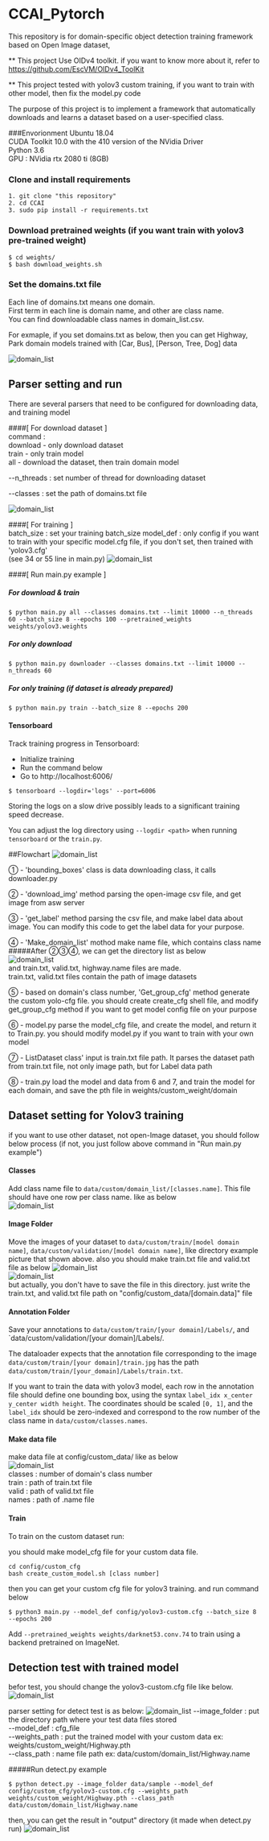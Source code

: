 # CCAI_Pytorch 
This repository is for domain-specific object detection training framework based on Open Image dataset,

** This project Use OIDv4 toolkit. if you want to know more about it, refer to https://github.com/EscVM/OIDv4_ToolKit

** This project tested with yolov3 custom training, if you want to train with other model, then fix the model.py code  

The purpose of this project is to implement a framework that automatically downloads and learns a dataset based on a user-specified class.


###Envorionment 
Ubuntu 18.04  
CUDA Toolkit 10.0 with the 410 version of the NVidia Driver  
Python 3.6  
GPU : NVidia rtx 2080 ti (8GB)


### Clone and install requirements
    1. git clone "this repository" 
    2. cd CCAI
    3. sudo pip install -r requirements.txt
### Download pretrained weights  (if you want train with yolov3 pre-trained weight)
    $ cd weights/
    $ bash download_weights.sh
### Set the domains.txt file 
Each line of domains.txt means one domain.  
First term in each line is domain name, and other are class name.  
You can find downloadable class names in domain_list.csv.  
   
For exmaple, if you set domains.txt as below, then you can get Highway, Park domain models trained with [Car, Bus], [Person, Tree, Dog] data  


![domain_list](./readme/domains.PNG)

##  Parser setting and run 
There are several parsers that need to be configured for downloading data, and training model 

####[ For download dataset ]  
command :   
download - only download dataset   
train - only train model   
all - download the dataset, then train domain model  

--n_threads : set number of thread for downloading dataset  

--classes : set the path of domains.txt file

![domain_list](./readme/parser_for_downloading.PNG)

####[ For training ]  
batch_size : set your training batch_size 
model_def : only config if you want to train with your specific model.cfg file, if you don't set, then trained with 'yolov3.cfg'  
(see 34 or 55 line in main.py)
![domain_list](readme/parser_for_trains.PNG)

####[ Run main.py  example ]  
##### For download & train 
    $ python main.py all --classes domains.txt --limit 10000 --n_threads 60 --batch_size 8 --epochs 100 --pretrained_weights weights/yolov3.weights
##### For only download 
    $ python main.py downloader --classes domains.txt --limit 10000 --n_threads 60 
##### For only training (if dataset is already prepared) 
    $ python main.py train --batch_size 8 --epochs 200 
    


#### Tensorboard
Track training progress in Tensorboard:
* Initialize training
* Run the command below
* Go to http://localhost:6006/

```
$ tensorboard --logdir='logs' --port=6006
```

Storing the logs on a slow drive possibly leads to a significant training speed decrease.

You can adjust the log directory using `--logdir <path>` when running `tensorboard` or the `train.py`.

##Flowchart
![domain_list](readme/flowchart.PNG)  

① - 'bounding_boxes' class is data downloading class, it calls downloader.py  

② - 'download_img' method parsing the open-image csv file, and get image from asw server  

③ - 'get_label' method parsing the csv file, and make label data about image. You can modify this code to get the label data for your purpose.  

④ - 'Make_domain_list' mothod  make name file, which contains class name  
#####After ②③④, we can get the directory list as below  
![domain_list](readme/data_example.png)  
and train.txt, valid.txt, highway.name files are made.  
train.txt, valid.txt files contain the path of image datasets  

⑤ - based on domain's class number, 'Get_group_cfg' method generate the custom yolo-cfg file. you should create create_cfg shell file, and modify get_group_cfg method if you want to get model config file on your purpose  

⑥ - model.py parse the model_cfg file, and create the model, and return it to Train.py. you should modify model.py if you want to train with your own model  

⑦ - ListDataset class' input is train.txt file path. It parses the dataset path from train.txt file, not only image path, but for Label data path
   
⑧ - train.py load the model and data from 6 and 7, and train the model for each domain, and save the pth file in weights/custom_weight/domain


## Dataset setting for Yolov3 training 
if you want to use other dataset, not open-Image dataset, 
you should follow below process (if not, you just follow above command in "Run main.py example")

#### Classes
Add class name file to `data/custom/domain_list/[classes.name]`. This file should have one row per class name. like as below  
![domain_list](readme/name_file.PNG)  

#### Image Folder
Move the images of your dataset to `data/custom/train/[model domain name]`, `data/custom/validation/[model domain name]`, like directory example picture that shown above. also you should make train.txt file and valid.txt file as below 
![domain_list](readme/example.PNG)  
![domain_list](readme/example_directory.PNG)  
but actually, you don't have to save the file in this directory. just write the train.txt, and valid.txt file path on "config/custom_data/[domain.data]" file   



#### Annotation Folder
Save your annotations to `data/custom/train/[your domain]/Labels/`, and `data/custom/validation/[your domain]/Labels/.  

The dataloader expects that the annotation file corresponding to the image `data/custom/train/[your domain]/train.jpg` has the path `data/custom/train/[your_domain]/Labels/train.txt`.  

If you want to train the data with yolov3 model, each row in the annotation file should define one bounding box, using the syntax `label_idx x_center y_center width height`. The coordinates should be scaled `[0, 1]`, and the `label_idx` should be zero-indexed and correspond to the row number of the class name in `data/custom/classes.names`.

#### Make data file 
make data file at config/custom_data/ like as below  
![domain_list](readme/datafile.png)  
classes : number of domain's class number   
train : path of train.txt file   
valid : path of valid.txt file   
names : path of .name file 



#### Train
To train on the custom dataset run:

you should make model_cfg file for your custom data file.  
```
cd config/custom_cfg 
bash create_custom_model.sh [class number]
```
then you can get your custom cfg file for yolov3 training.
and run command below  
```
$ python3 main.py --model_def config/yolov3-custom.cfg --batch_size 8 --epochs 200
```

Add `--pretrained_weights weights/darknet53.conv.74` to train using a backend pretrained on ImageNet.


## Detection test with trained model
befor test, you should change the yolov3-custom.cfg file like below.  
![domain_list](readme/change_cfg.png) 

parser setting for detect test is as below: 
![domain_list](readme/detection_parser.PNG) 
--image_folder : put the directory path where your test data files stored  
--model_def : cfg_file   
--weights_path : put the trained model with your custom data ex: weights/custom_weight/Highway.pth  
--class_path : name file path ex: data/custom/domain_list/Highway.name 

#####Run detect.py example  

    $ python detect.py --image_folder data/sample --model_def config/custom_cfg/yolov3-custom.cfg --weights_path weights/custom_weight/Highway.pth --class_path data/custom/domain_list/Highway.name
then, you can get the result in "output" directory (it made when detect.py run)
![domain_list](readme/result.png) 
